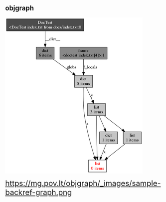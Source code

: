 ##  objgraph

<img src="/resources/objgraph_file.png" height=500px>

<font size=5>https://mg.pov.lt/objgraph/_images/sample-backref-graph.png</font>
